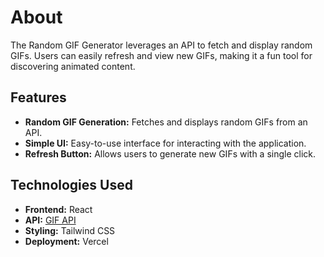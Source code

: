 <h1>About</h1>
<p>The Random GIF Generator leverages an API to fetch and display random GIFs. Users can easily refresh and view new GIFs, making it a fun tool for discovering animated content.</p>

<h2>Features</h2>
<ul>
    <li><strong>Random GIF Generation:</strong> Fetches and displays random GIFs from an API.</li>
    <li><strong>Simple UI:</strong> Easy-to-use interface for interacting with the application.</li>
    <li><strong>Refresh Button:</strong> Allows users to generate new GIFs with a single click.</li>
</ul>

<h2>Technologies Used</h2>
<ul>
    <li><strong>Frontend:</strong> React</li>
    <li><strong>API:</strong> <a href="https://giphy.com/" target="_blank">GIF API</a></li>
    <li><strong>Styling:</strong> Tailwind CSS</li>
    <li><strong>Deployment:</strong> Vercel</li>
</ul>
